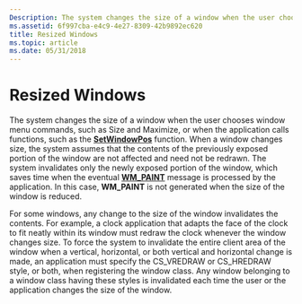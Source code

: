 ```yaml
---
Description: The system changes the size of a window when the user chooses window menu commands, such as Size and Maximize, or when the application calls functions, such as the SetWindowPos function.
ms.assetid: 6f997cba-e4c9-4e27-8309-42b9892ec620
title: Resized Windows
ms.topic: article
ms.date: 05/31/2018
---
```


# Resized Windows

The system changes the size of a window when the user chooses window menu commands, such as Size and Maximize, or when the application calls functions, such as the [**SetWindowPos**](/windows/win32/api/winuser/nf-winuser-setwindowpos) function. When a window changes size, the system assumes that the contents of the previously exposed portion of the window are not affected and need not be redrawn. The system invalidates only the newly exposed portion of the window, which saves time when the eventual [**WM\_PAINT**](wm-paint.md) message is processed by the application. In this case, **WM\_PAINT** is not generated when the size of the window is reduced.

For some windows, any change to the size of the window invalidates the contents. For example, a clock application that adapts the face of the clock to fit neatly within its window must redraw the clock whenever the window changes size. To force the system to invalidate the entire client area of the window when a vertical, horizontal, or both vertical and horizontal change is made, an application must specify the CS\_VREDRAW or CS\_HREDRAW style, or both, when registering the window class. Any window belonging to a window class having these styles is invalidated each time the user or the application changes the size of the window.

 

 